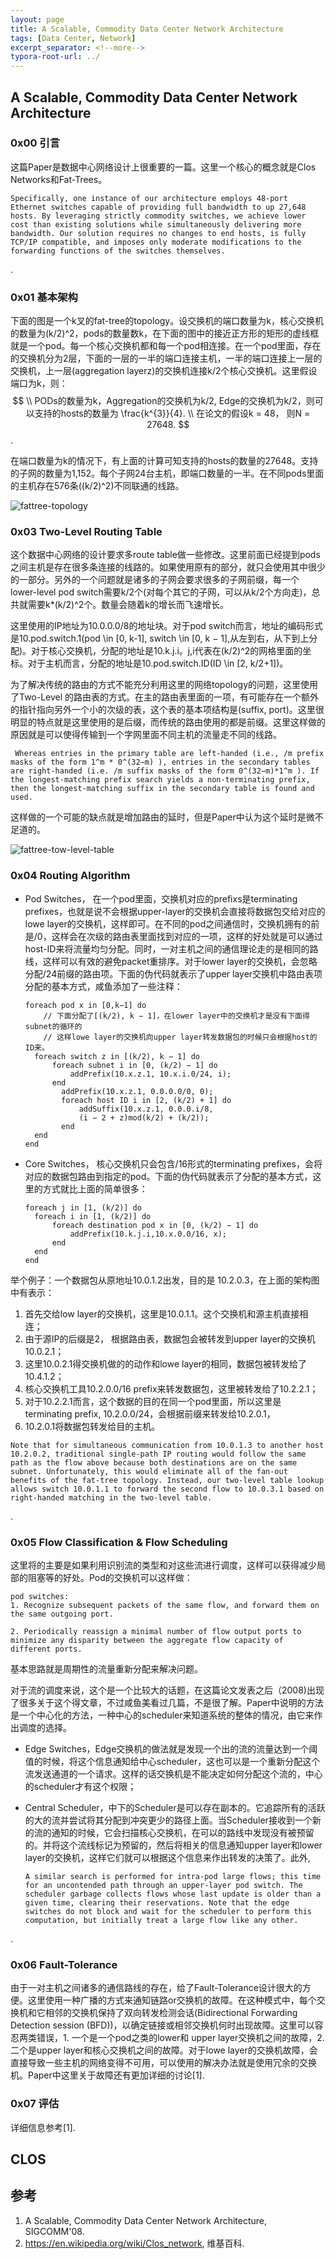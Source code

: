 ```yaml
---
layout: page
title: A Scalable, Commodity Data Center Network Architecture
tags: [Data Center, Network]
excerpt_separator: <!--more-->
typora-root-url: ../
---
```




## A Scalable, Commodity Data Center Network Architecture



### 0x00 引言

  这篇Paper是数据中心网络设计上很重要的一篇。这里一个核心的概念就是Clos Networks和Fat-Trees。

```
Specifically, one instance of our architecture employs 48-port Ethernet switches capable of providing full bandwidth to up 27,648 hosts. By leveraging strictly commodity switches, we achieve lower cost than existing solutions while simultaneously delivering more bandwidth. Our solution requires no changes to end hosts, is fully TCP/IP compatible, and imposes only moderate modifications to the forwarding functions of the switches themselves.
```

.

### 0x01 基本架构

下面的图是一个k叉的fat-tree的topology。设交换机的端口数量为k，核心交换机的数量为(k/2)^2，pods的数量数k，在下面的图中的接近正方形的矩形的虚线框就是一个pod。每一个核心交换机都和每一个pod相连接。在一个pod里面，存在的交换机分为2层，下面的一层的一半的端口连接主机，一半的端口连接上一层的交换机，上一层(aggregation layerz)的交换机连接k/2个核心交换机。这里假设端口为k，则：
$$
\\ PODs的数量为k，Aggregation的交换机为k/2, Edge的交换机为k/2，则可以支持的hosts的数量为 \frac{k^{3}}{4}. \\
在论文的假设k = 48， 则N = 27648.
$$
.

在端口数量为k的情况下，有上面的计算可知支持的hosts的数量的27648。支持的子网的数量为1,152。每个子网24台主机，即端口数量的一半。在不同pods里面的主机存在576条((k/2)^2)不同联通的线路。

![fattree-topology](/assets/img/fattree-topology.png)



### 0x03 Two-Level Routing Table

  这个数据中心网络的设计要求多route table做一些修改。这里前面已经提到pods之间主机是存在很多条连接的线路的。如果使用原有的部分，就只会使用其中很少的一部分。另外的一个问题就是诸多的子网会要求很多的子网前缀，每一个lower-level pod switch需要k/2个(对每个其它的子网，可以从k/2个方向走)，总共就需要k*(k/2)^2个。数量会随着k的增长而飞速增长。

  这里使用的IP地址为10.0.0.0/8的地址块。对于pod switch而言，地址的编码形式是10.pod.switch.1(pod \in [0, k-1], switch \in  [0, k − 1],从左到右，从下到上分配)。对于核心交换机，分配的地址是10.k.j.i。j,i代表在(k/2)^2的网格里面的坐标。对于主机而言，分配的地址是10.pod.switch.ID(ID \in  [2, k/2+1])。

  为了解决传统的路由的方式不能充分利用这里的网络topology的问题，这里使用了Two-Level 的路由表的方式。在主的路由表里面的一项，有可能存在一个额外的指针指向另外一个小的次级的表，这个表的基本项结构是(suffix, port)。这里很明显的特点就是这里使用的是后缀，而传统的路由使用的都是前缀。这里这样做的原因就是可以使得传输到一个字网里面不同主机的流量走不同的线路。

```
 Whereas entries in the primary table are left-handed (i.e., /m prefix masks of the form 1^m * 0^(32−m) ), entries in the secondary tables are right-handed (i.e. /m suffix masks of the form 0^(32−m)*1^m ). If the longest-matching prefix search yields a non-terminating prefix, then the longest-matching suffix in the secondary table is found and used.
```

这样做的一个可能的缺点就是增加路由的延时，但是Paper中认为这个延时是微不足道的。

![fattree-tow-level-table](/assets/img/fattree-tow-level-table.png)  



### 0x04 Routing Algorithm

* Pod Switches， 在一个pod里面，交换机对应的prefixs是terminating prefixes，也就是说不会根据upper-layer的交换机会直接将数据包交给对应的lowe layer的交换机，这样即可。在不同的pod之间通信时，交换机拥有的前是/0，这样会在次级的路由表里面找到对应的一项，这样的好处就是可以通过host-ID来将流量均匀分配。同时，一对主机之间的通信理论走的是相同的路线，这样可以有效的避免packet重排序。对于lower layer的交换机，会忽略分配/24前缀的路由项。下面的伪代码就表示了upper layer交换机中路由表项分配的基本方式，咸鱼添加了一些注释：

  ```
  foreach pod x in [0,k−1] do
      // 下面分配了[(k/2), k − 1]，在lower layer中的交换机才是没有下面得subnet的循环的
      // 这样lowe layer的交换机向upper layer转发数据包的时候只会根据host的ID来。
  	foreach switch z in [(k/2), k − 1] do
  		foreach subnet i in [0, (k/2) − 1] do
  			addPrefix(10.x.z.1, 10.x.i.0/24, i);
  		end
          addPrefix(10.x.z.1, 0.0.0.0/0, 0); 
          foreach host ID i in [2, (k/2) + 1] do
              addSuffix(10.x.z.1, 0.0.0.i/8,
              (i − 2 + z)mod(k/2) + (k/2)); 
          end
  	end 
  end
  ```

* Core Switches， 核心交换机只会包含/16形式的terminating prefixes，会将对应的数据包路由到指定的pod。下面的伪代码就表示了分配的基本方式，这里的方式就比上面的简单很多：

  ```
  foreach j in [1, (k/2)] do 
  	foreach i in [1, (k/2)] do
  		foreach destination pod x in [0, (k/2) − 1] do 
  			addPrefix(10.k.j.i,10.x.0.0/16, x);
  		end
  	end 
  end
  ```

 举个例子：一个数据包从原地址10.0.1.2出发，目的是 10.2.0.3，在上面的架构图中有表示：

1. 首先交给low layer的交换机，这里是10.0.1.1。这个交换机和源主机直接相连；
2. 由于源IP的后缀是2， 根据路由表，数据包会被转发到upper layer的交换机10.0.2.1；
3. 这里10.0.2.1得交换机做的的动作和lowe layer的相同，数据包被转发给了10.4.1.2；
4. 核心交换机工具10.2.0.0/16 prefix来转发数据包，这里被转发给了10.2.2.1；
5. 对于10.2.2.1而言，这个数据的目的在同一个pod里面，所以这里是terminating prefix, 10.2.0.0/24，会根据前缀来转发给10.2.0.1，
6. 10.2.0.1将数据包转发给目的主机。

```
Note that for simultaneous communication from 10.0.1.3 to another host 10.2.0.2, traditional single-path IP routing would follow the same path as the flow above because both destinations are on the same subnet. Unfortunately, this would eliminate all of the fan-out benefits of the fat-tree topology. Instead, our two-level table lookup allows switch 10.0.1.1 to forward the second flow to 10.0.3.1 based on right-handed matching in the two-level table.
```

.

### 0x05 Flow Classification & Flow Scheduling

  这里将的主要是如果利用识别流的类型和对这些流进行调度，这样可以获得减少局部的阻塞等的好处。Pod的交换机可以这样做：

```
pod switches:
1. Recognize subsequent packets of the same flow, and forward them on the same outgoing port.

2. Periodically reassign a minimal number of flow output ports to minimize any disparity between the aggregate flow capacity of different ports.

```

基本思路就是周期性的流量重新分配来解决问题。

  对于流的调度来说，这个是一个比较大的话题，在这篇论文发表之后（2008)出现了很多关于这个得文章，不过咸鱼美看过几篇，不是很了解。Paper中说明的方法是一个中心化的方法，一种中心的scheduler来知道系统的整体的情况，由它来作出调度的选择。

* Edge Switches，Edge交换机的做法就是发现一个出的流的流量达到一个阈值的时候，将这个信息通知给中心scheduler，这也可以是一个重新分配这个流发送通道的一个请求。这样的话交换机是不能决定如何分配这个流的，中心的scheduler才有这个权限；

* Central Scheduler，中下的Scheduler是可以存在副本的。它追踪所有的活跃的大的流并尝试将其分配到冲突更少的路径上面。当Scheduler接收到一个新的流的通知的时候，它会扫描核心交换机，在可以的路线中发现没有被预留的。并将这个流线标记为预留的，然后将相关的信息通知upper layer和lower layer的交换机，这样它们就可以根据这个信息来作出转发的决策了。此外,

  ```
  A similar search is performed for intra-pod large flows; this time for an uncontended path through an upper-layer pod switch. The scheduler garbage collects flows whose last update is older than a given time, clearing their reservations. Note that the edge switches do not block and wait for the scheduler to perform this computation, but initially treat a large flow like any other.
  ```

.

### 0x06 Fault-Tolerance

  由于一对主机之间诸多的通信路线的存在，给了Fault-Tolerance设计很大的方便。这里使用一种广播的方式来通知链路or交换机的故障。在这种模式中，每个交换机和它相邻的交换机保持了双向转发检测会话(Bidirectional Forwarding Detection session (BFD))，以确定链接或相邻交换机何时出现故障。这里可以容忍两类错误，1. 一个是一个pod之类的lower和 upper layer交换机之间的故障，2. 二个是upper layer和核心交换机之间的故障。对于lowe layer的交换机故障，会直接导致一些主机的网络变得不可用，可以使用的解决办法就是使用冗余的交换机。Paper中这里关于故障还有更加详细的讨论[1].



### 0x07 评估

  详细信息参考[1].



## CLOS

 



## 参考

1. A Scalable, Commodity Data Center Network Architecture, SIGCOMM'08.
2. https://en.wikipedia.org/wiki/Clos_network, 维基百科.


